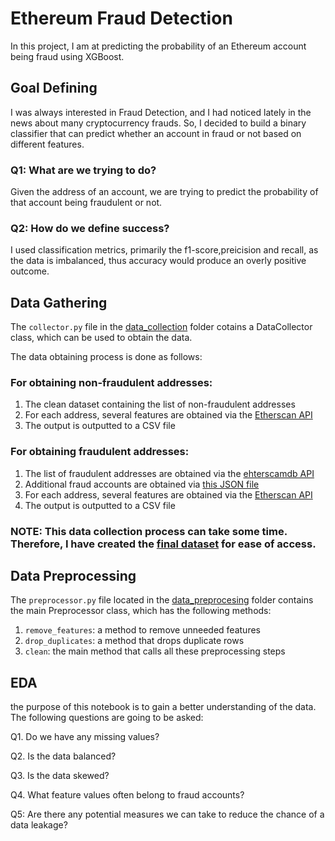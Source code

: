 # Ethereum Fraud Detection
In this project, I am at predicting the probability of an Ethereum account being fraud using XGBoost.

## Goal Defining
I was always interested in Fraud Detection, and I had noticed lately in the news about
many cryptocurrency frauds. So, I decided to build a binary classifier that can predict
whether an account in fraud or not based on different features.

### Q1: What are we trying to do?

Given the address of an account, we are trying to predict the probability of that account being fraudulent or not.

### Q2: How do we define success?

I used classification metrics, primarily the f1-score,preicision and recall, as the data is imbalanced, thus accuracy would produce
an overly positive outcome.

## Data Gathering
The `collector.py` file in the [data_collection](https://github.com/Vagif12/Ethereum-Fraud-Detection/blob/master/data_collection/collector.py) folder
cotains a DataCollector class, which can be used to obtain the data. 

The data obtaining process is done as follows:

### For obtaining non-fraudulent addresses:

1. The clean dataset containing the list of non-fraudulent addresses
2. For each address, several features are obtained via the [Etherscan API](https://etherscan.io/apis)
3. The output is outputted to a CSV file

### For obtaining fraudulent addresses:

1. The list of fraudulent addresses are obtained via the [ehterscamdb API](https://etherscamdb.info/api/scams/)
2. Additional fraud accounts are obtained via [this JSON file]('https://raw.githubusercontent.com/MyEtherWallet/ethereum-lists/master/src/addresses/addresses-darklist.json')
2. For each address, several features are obtained via the [Etherscan API](https://etherscan.io/apis)
3. The output is outputted to a CSV file

### **NOTE**: This data collection process can take some time. Therefore, I have created the [final dataset](https://github.com/Vagif12/Ethereum-Fraud-Detection/blob/master/datasets/final_combined_dataset.csv) for ease of access.


## Data Preprocessing
The `preprocessor.py` file located in the [data_preprocesing](https://github.com/Vagif12/Ethereum-Fraud-Detection/blob/master/data_preprocessing) folder contains the main Preprocessor class, which has the following methods:

1. `remove_features`: a method to remove unneeded features
2. `drop_duplicates`: a method that drops duplicate rows
3. `clean`: the main method that calls all these preprocessing steps

## EDA

the purpose of this notebook is to gain a better understanding of the data. The following questions are going to be asked:

Q1. Do we have any missing values?

Q2. Is the data balanced?

Q3. Is the data skewed?

Q4. What feature values often belong to fraud accounts?

Q5: Are there any potential measures we can take to reduce the chance of a data leakage?
